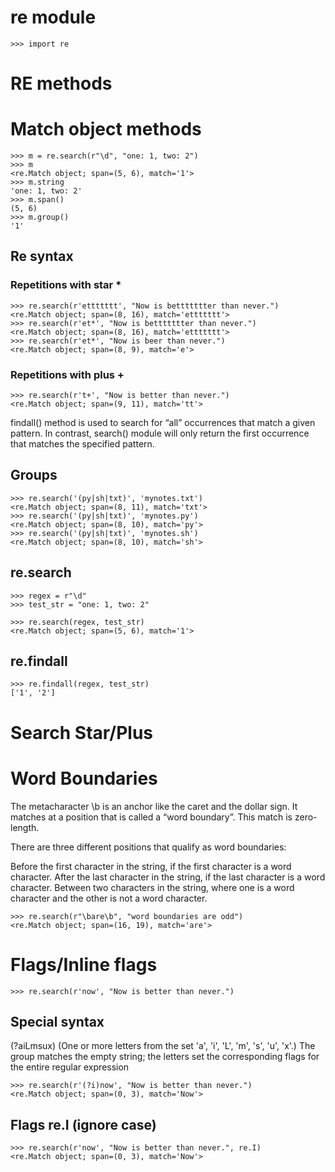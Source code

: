 # re module

    >>> import re

# RE methods


# Match object methods

    >>> m = re.search(r"\d", "one: 1, two: 2")
    >>> m
    <re.Match object; span=(5, 6), match='1'>
    >>> m.string
    'one: 1, two: 2'
    >>> m.span()
    (5, 6)
    >>> m.group()
    '1'

## Re syntax
### Repetitions with star *

    >>> re.search(r'ettttttt', "Now is bettttttter than never.")
    <re.Match object; span=(8, 16), match='ettttttt'>
    >>> re.search(r'et*', "Now is bettttttter than never.")
    <re.Match object; span=(8, 16), match='ettttttt'>
    >>> re.search(r'et*', "Now is beer than never.")
    <re.Match object; span=(8, 9), match='e'>
    
### Repetitions with plus +

    >>> re.search(r't+', "Now is better than never.")
    <re.Match object; span=(9, 11), match='tt'>

findall() method is used to search for “all” occurrences that match a given pattern. 
In contrast, search() module will only return the first occurrence that matches the specified pattern.

## Groups

    >>> re.search('(py|sh|txt)', 'mynotes.txt')
    <re.Match object; span=(8, 11), match='txt'>
    >>> re.search('(py|sh|txt)', 'mynotes.py')
    <re.Match object; span=(8, 10), match='py'>
    >>> re.search('(py|sh|txt)', 'mynotes.sh')
    <re.Match object; span=(8, 10), match='sh'>

## re.search

    >>> regex = r"\d"
    >>> test_str = "one: 1, two: 2"

    >>> re.search(regex, test_str)
    <re.Match object; span=(5, 6), match='1'>

## re.findall

    >>> re.findall(regex, test_str)
    ['1', '2']

# Search Star/Plus


# Word Boundaries

The metacharacter \b is an anchor like the caret and the dollar sign. It matches at a position that is called a “word boundary”. This match is zero-length.

There are three different positions that qualify as word boundaries:


Before the first character in the string, if the first character is a word character.
After the last character in the string, if the last character is a word character.
Between two characters in the string, where one is a word character and the other is not a word character.

    >>> re.search(r"\bare\b", "word boundaries are odd")
    <re.Match object; span=(16, 19), match='are'>


# Flags/Inline flags

    >>> re.search(r'now', "Now is better than never.")

## Special syntax 
(?aiLmsux) (One or more letters from the set 'a', 'i', 'L', 'm', 's', 'u', 'x'.) The group matches the empty string; the letters set the corresponding flags for the entire regular expression

    >>> re.search(r'(?i)now', "Now is better than never.")
    <re.Match object; span=(0, 3), match='Now'>

## Flags re.I (ignore case)

    >>> re.search(r'now', "Now is better than never.", re.I)
    <re.Match object; span=(0, 3), match='Now'>
